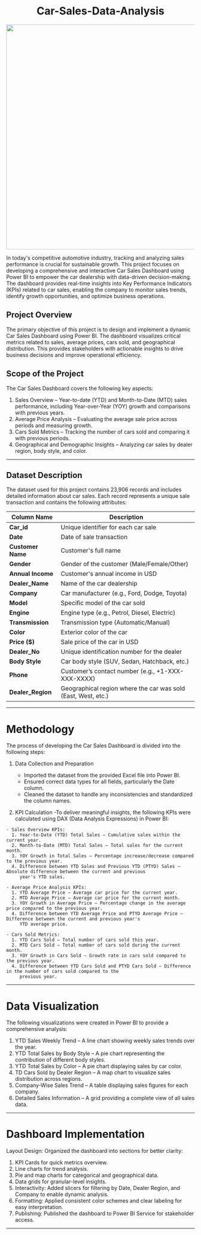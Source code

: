 <h1 align="center"> <b> Car-Sales-Data-Analysis </b> </h1>
<p align="center"> <img src="https://cdn.dribbble.com/userupload/23462936/file/original-f64595c0c5eea8cfc1cfd50c5e713796.gif" width="600"> </p>

In today's competitive automotive industry, tracking and analyzing sales performance is crucial for sustainable growth. This project focuses on developing a comprehensive and interactive Car Sales Dashboard using Power BI to empower the car dealership with data-driven decision-making. The dashboard provides real-time 
    insights into Key Performance Indicators (KPIs) related to car sales, enabling the company to monitor sales trends, identify growth opportunities, and optimize business operations.

## Project Overview
The primary objective of this project is to design and implement a dynamic Car Sales Dashboard using Power BI. The dashboard visualizes critical metrics related to sales, average prices, cars sold, and geographical distribution. This provides stakeholders with actionable insights to drive business decisions and improve operational efficiency.

## Scope of the Project
The Car Sales Dashboard covers the following key aspects:
   1. Sales Overview – Year-to-date (YTD) and Month-to-Date (MTD) sales performance, including Year-over-Year (YOY) growth and comparisons with previous years.
   2. Average Price Analysis – Evaluating the average sale price across periods and measuring growth.
   3. Cars Sold Metrics – Tracking the number of cars sold and comparing it with previous periods.
   4. Geographical and Demographic Insights – Analyzing car sales by dealer region, body style, and color.

---

## Dataset Description
The dataset used for this project contains 23,906 records and includes detailed information about car sales. Each record represents a unique sale transaction and contains the following attributes:

| Column Name      | Description                                                         |
|------------------|---------------------------------------------------------------------|
| **Car_id**       | Unique identifier for each car sale                               |
| **Date**         | Date of sale transaction                                          |
| **Customer Name**| Customer's full name                                              |
| **Gender**       | Gender of the customer (Male/Female/Other)                        |
| **Annual Income**| Customer's annual income in USD                                   |
| **Dealer_Name**  | Name of the car dealership                                        |
| **Company**      | Car manufacturer (e.g., Ford, Dodge, Toyota)                      |
| **Model**        | Specific model of the car sold                                   |
| **Engine**       | Engine type (e.g., Petrol, Diesel, Electric)                      |
| **Transmission** | Transmission type (Automatic/Manual)                              |
| **Color**        | Exterior color of the car                                         |
| **Price ($)**    | Sale price of the car in USD                                      |
| **Dealer_No**    | Unique identification number for the dealer                      |
| **Body Style**   | Car body style (SUV, Sedan, Hatchback, etc.)                      |
| **Phone**        | Customer’s contact number (e.g., +1-XXX-XXX-XXXX)                 |
| **Dealer_Region**| Geographical region where the car was sold (East, West, etc.)     |

---

# Methodology
The process of developing the Car Sales Dashboard is divided into the following steps:
     
  1. Data Collection and Preparation
     - Imported the dataset from the provided Excel file into Power BI.
     - Ensured correct data types for all fields, particularly the Date column.
     - Cleaned the dataset to handle any inconsistencies and standardized the column names.

  2. KPI Calculation -To deliver meaningful insights, the following KPIs were calculated using DAX (Data Analysis Expressions) in Power BI:
  
    - Sales Overview KPIs:
      1. Year-to-Date (YTD) Total Sales – Cumulative sales within the current year.
      2. Month-to-Date (MTD) Total Sales – Total sales for the current month.
      3. YOY Growth in Total Sales – Percentage increase/decrease compared to the previous year.
      4. Difference between YTD Sales and Previous YTD (PTYD) Sales – Absolute difference between the current and previous 
         year's YTD sales.

    - Average Price Analysis KPIs:
      1. YTD Average Price – Average car price for the current year.
      2. MTD Average Price – Average car price for the current month.
      3. YOY Growth in Average Price – Percentage change in the average price compared to the previous year.
      4. Difference between YTD Average Price and PTYD Average Price – Difference between the current and previous year's 
         YTD average price.

    - Cars Sold Metrics:
      1. YTD Cars Sold – Total number of cars sold this year.
      2. MTD Cars Sold – Total number of cars sold during the current month.
      3. YOY Growth in Cars Sold – Growth rate in cars sold compared to the previous year.
      4. Difference between YTD Cars Sold and PTYD Cars Sold – Difference in the number of cars sold compared to the
         previous year.

---

# Data Visualization
The following visualizations were created in Power BI to provide a comprehensive analysis:
 1. YTD Sales Weekly Trend – A line chart showing weekly sales trends over the year.
 2. YTD Total Sales by Body Style – A pie chart representing the contribution of different body styles.
 3. YTD Total Sales by Color – A pie chart displaying sales by car color.
 4. TD Cars Sold by Dealer Region – A map chart to visualize sales distribution across regions.
 5. Company-Wise Sales Trend – A table displaying sales figures for each company.
 6. Detailed Sales Information – A grid providing a complete view of all sales data.

---

# Dashboard Implementation
Layout Design: Organized the dashboard into sections for better clarity:
  1. KPI Cards for quick metrics overview.
  2. Line charts for trend analysis.
  3. Pie and map charts for categorical and geographical data.
  4. Data grids for granular-level insights.
  5. Interactivity: Added slicers for filtering by Date, Dealer Region, and Company to enable dynamic analysis.
  6. Formatting: Applied consistent color schemes and clear labeling for easy interpretation.
  7. Publishing: Published the dashboard to Power BI Service for stakeholder access.

---


